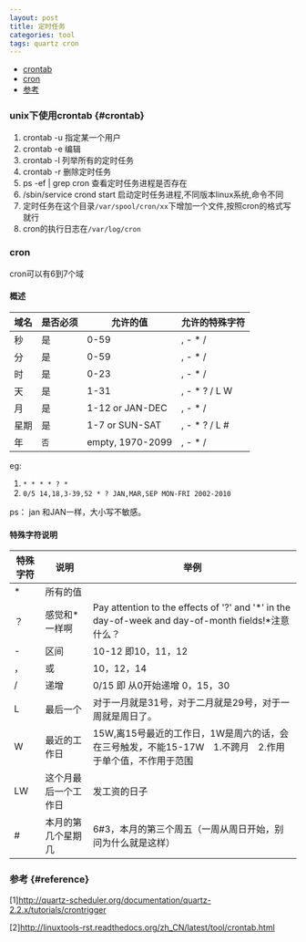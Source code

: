 ```yaml
---
layout: post
title: 定时任务
categories: tool
tags: quartz cron
---
```


*   [crontab](#crontab)
*   [cron](#cron)
*   [参考](#reference)

### unix下使用crontab {#crontab}
 
1.  crontab -u 指定某一个用户
2.  crontab -e 编辑
3.  crontab -l 列举所有的定时任务
4.  crontab -r 删除定时任务
5.  ps -ef \| grep cron 查看定时任务进程是否存在
6.  /sbin/service crond start 启动定时任务进程,不同版本linux系统,命令不同
7.  定时任务在这个目录`/var/spool/cron/xx`下增加一个文件,按照cron的格式写就行
8.  cron的执行日志在`/var/log/cron`


### cron 

cron可以有6到7个域

#### 概述

|域名|是否必须|允许的值|允许的特殊字符|
|--|--|--|--|
|秒|	是|	0-59|	, - * /|
|分|	是|0-59|	, - * /|
|时|	是|0-23|	, - * /|
|天|	是|1-31|	, - * ? / L W|
|月|	是|1-12 or JAN-DEC|	, - * /|
|星期|	是|1-7 or SUN-SAT|	, - * ? / L #|
|年	|`否	`|empty, 1970-2099|	, - * /|

eg: 

1.  `* * * * ? *`
2.  `0/5 14,18,3-39,52 * ? JAN,MAR,SEP MON-FRI 2002-2010`

ps： jan 和JAN一样，大小写不敏感。

#### 特殊字符说明

|特殊字符|	说明|	举例|
|-----|----|---|
|*	|所有的值|
|？	|感觉和*一样啊|	Pay attention to the effects of '?' and '*' in the day-of-week and day-of-month fields!*注意什么？|
|-	|区间|	10-12 即10，11，12|
|，|	或|	10，12，14|
|/	|递增|	0/15 即 从0开始递增 0，15，30|
|L	|最后一个|	对于一月就是31号，对于二月就是29号，对于一周就是周日了。|L-2倒数第二个|
|W|最近的工作日|	15W,离15号最近的工作日，1W是周六的话，会在三号触发，不能15-17W　1.不跨月　2.作用于单个值，不作用于范围|
|LW|	这个月最后一个工作日|	发工资的日子
|#|本月的第几个星期几|	6#3，本月的第三个周五（一周从周日开始，别问为什么就是这样）|

### 参考 {#reference}

[1]<http://quartz-scheduler.org/documentation/quartz-2.2.x/tutorials/crontrigger>

[2]<http://linuxtools-rst.readthedocs.org/zh_CN/latest/tool/crontab.html>